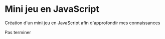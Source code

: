 # Mini jeu en JavaScript

Création d'un mini jeu en JavaScript afin d'approfondir mes connaissances


Pas terminer


